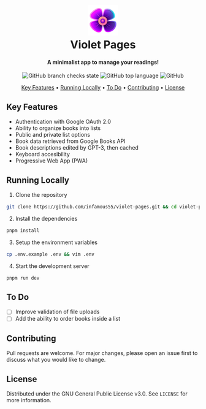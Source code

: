 <h1 align="center">
  <br />
  <a href="https://violet-pages.infamous55.com/" target="_blank">
    <img src="https://raw.githubusercontent.com/infamous55/violet-pages/master/public/favicon.png" width="80" height="80" alt="Logo" />
  </a>
  <br />
  Violet Pages
  <br />
</h1>

<h4 align="center">A minimalist app to manage your readings!</h4>

<p align="center">
  <img alt="GitHub branch checks state" src="https://img.shields.io/github/checks-status/infamous55/violet-pages/master" />
  <img alt="GitHub top language" src="https://img.shields.io/github/languages/top/infamous55/violet-pages" />
  <img alt="GitHub" src="https://img.shields.io/github/license/infamous55/violet-pages" />
</p>

<p align="center">
  <a href="#key-features">Key Features</a> •
  <a href="#running-locally">Running Locally</a> •
  <a href="#to-do">To Do</a> •
  <a href="#contributing">Contributing</a> •
  <a href="#license">License</a>
</p>

## Key Features

- Authentication with Google OAuth 2.0
- Ability to organize books into lists
- Public and private list options
- Book data retrieved from Google Books API
- Book descriptions edited by GPT-3, then cached
- Keyboard accesibility
- Progressive Web App (PWA)

## Running Locally

1. Clone the repository

```bash
git clone https://github.com/infamous55/violet-pages.git && cd violet-pages
```

2. Install the dependencies

```bash
pnpm install
```

3. Setup the environment variables

```bash
cp .env.example .env && vim .env
```

4. Start the development server

```bash
pnpm run dev
```

## To Do

- [ ] Improve validation of file uploads
- [ ] Add the ability to order books inside a list

## Contributing

Pull requests are welcome. For major changes, please open an issue first to discuss what you would like to change.

## License

Distributed under the GNU General Public License v3.0. See `LICENSE` for more information.
